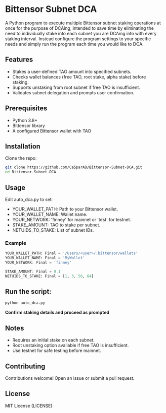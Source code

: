 # Bittensor Subnet DCA

A Python program to execute multiple Bittensor subnet staking operations at once for the purpose of DCAing; intended to save time by eliminating the need to individually stake into each subnet you are DCAing into with every staking interval. Instead configure the program settings to your specific needs and simply run the program each time you would like to DCA.

## Features
- Stakes a user-defined TAO amount into specified subnets.
- Checks wallet balances (free TAO, root stake, alpha stake) before staking.
- Supports unstaking from root subnet if free TAO is insufficient.
- Validates subnet delegation and prompts user confirmation.

## Prerequisites
- Python 3.8+
- Bittensor library
- A configured Bittensor wallet with TAO

## Installation
Clone the repo:
```bash
git clone https://github.com/Ca5parAD/Bittensor-Subnet-DCA.git
cd Bittensor-Subnet-DCA
```

## Usage
Edit auto_dca.py to set:
- YOUR_WALLET_PATH: Path to your Bittensor wallet.
- YOUR_WALLET_NAME: Wallet name.
- YOUR_NETWORK: 'finney' for mainnet or 'test' for testnet.
- STAKE_AMOUNT: TAO to stake per subnet.
- NETUIDS_TO_STAKE: List of subnet IDs.

### Example
```py
YOUR_WALLET_PATH: Final = '/Users/<user>/.bittensor/wallets'
YOUR_WALLET_NAME: Final = 'MyWallet'
YOUR_NETWORK: Final = 'finney'

STAKE_AMOUNT: Final = 0.1
NETUIDS_TO_STAKE: Final = [1, 3, 56, 64]
```

## Run the script:
```bash
python auto_dca.py
```
**Confirm staking details and proceed as prompted**

## Notes
- Requires an initial stake on each subnet.
- Root unstaking option available if free TAO is insufficient.
- Use testnet for safe testing before mainnet.

## Contributing
Contributions welcome! Open an issue or submit a pull request.

## License
MIT License (LICENSE)

